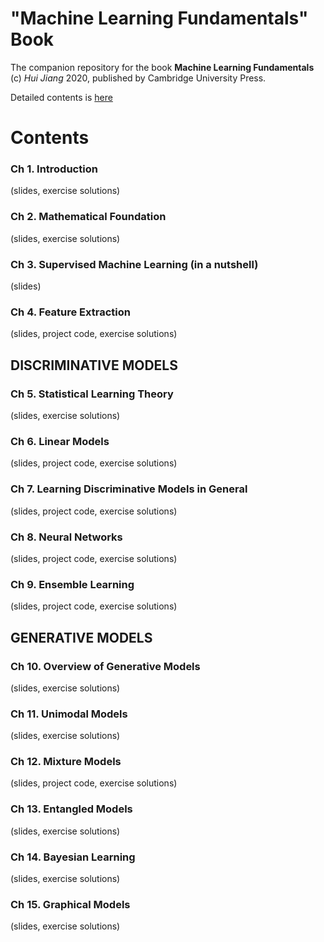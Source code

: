 # "Machine Learning Fundamentals" Book
The companion repository for the book **Machine Learning Fundamentals** (c) *Hui Jiang* 2020, published by Cambridge University Press.

Detailed  contents is [here](materials/DetailedContents.pdf)
# Contents

### Ch 1. Introduction   
(slides, exercise solutions)
### Ch 2. Mathematical Foundation 
(slides, exercise solutions)
### Ch 3. Supervised Machine Learning (in a nutshell)
(slides)
### Ch 4.  Feature Extraction
(slides, project code, exercise solutions)

## DISCRIMINATIVE MODELS

### Ch 5. Statistical Learning Theory
(slides, exercise solutions)
### Ch 6. Linear Models 
(slides, project code, exercise solutions)
### Ch 7. Learning Discriminative Models in General
(slides, project code, exercise solutions)
### Ch 8. Neural Networks
(slides, project code, exercise solutions)
### Ch 9. Ensemble Learning
(slides, project code, exercise solutions)

## GENERATIVE MODELS

### Ch 10. Overview of Generative Models
(slides, exercise solutions)
### Ch 11. Unimodal Models
(slides, exercise solutions)
### Ch 12. Mixture Models
(slides, project code, exercise solutions)
### Ch 13. Entangled Models
(slides, exercise solutions)
### Ch 14. Bayesian Learning
(slides, exercise solutions)
### Ch 15. Graphical Models
(slides, exercise solutions)